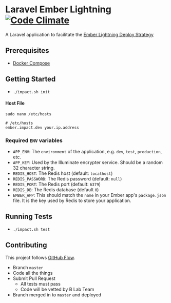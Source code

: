 # Laravel Ember Lightning [![Code Climate](https://codeclimate.com/github/b-lab-org/laravel-ember-lightning/badges/gpa.svg)](https://codeclimate.com/github/b-lab-org/laravel-ember-lightning)
A Laravel application to facilitate the [Ember Lightning Deploy Strategy](http://ember-cli-deploy.com/docs/v0.6.x/the-lightning-strategy/)

## Prerequisites
* [Docker Compose](https://docs.docker.com/compose/install/)

## Getting Started
* `./impact.sh init`

#### Host File
```
sudo nano /etc/hosts

# /etc/hosts
ember.impact.dev your.ip.address
```

### Required `ENV` variables
* `APP_ENV`: The `environment` of the application, e.g. `dev`, `test`, `production`, etc.
* `APP_KEY`: Used by the Illuminate encrypter service. Should be a random 32 character string.
* `REDIS_HOST`: The Redis host (default: `localhost`)
* `REDIS_PASSWORD`: The Redis password (default: `null`)
* `REDIS_PORT`: The Redis port (default: `6379`)
* `REDIS_DB`: The Redis database (default `0`)
* `EMBER_APP`: This should match the `name` in your Ember app's `package.json` file. It is the key used by Redis to store your application.

## Running Tests
* `./impact.sh test`

## Contributing
This project follows [GitHub Flow](http://scottchacon.com/2011/08/31/github-flow.html).

* Branch `master`
* Code all the things
* Submit Pull Request
    * All tests must pass
    * Code will be vetted by B Lab Team
* Branch merged in to `master` and deployed
